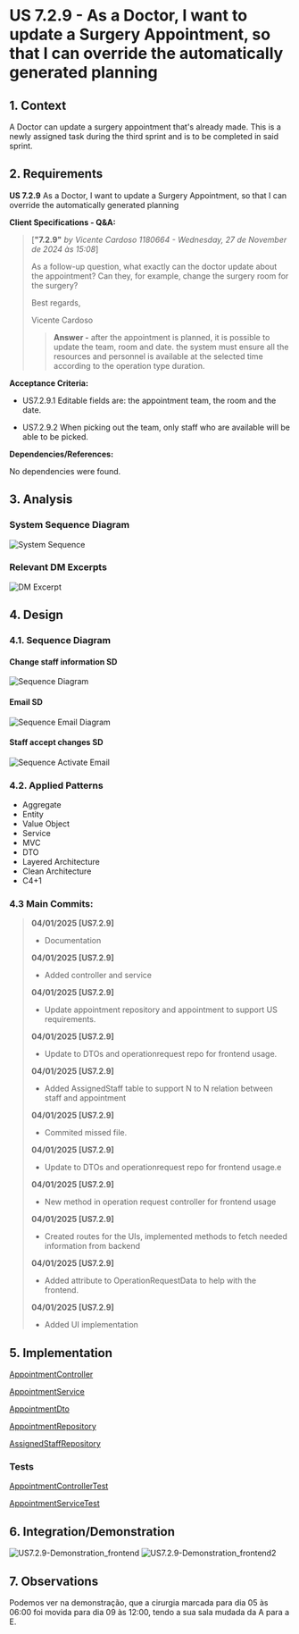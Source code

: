 # US 7.2.9 - As a Doctor, I want to update a Surgery Appointment, so that I can override the automatically generated planning

## 1. Context

A Doctor can update a surgery appointment that's already made. This is a newly assigned task during the third sprint and is to be completed in said sprint.

## 2. Requirements

**US 7.2.9** As a Doctor, I want to update a Surgery Appointment, so that I can override the automatically generated planning

**Client Specifications - Q&A:**
> [**"7.2.9"** *by  Vicente Cardoso 1180664 - Wednesday, 27 de November de 2024 às 15:08*]
>
>As a follow-up question, what exactly can the doctor update about the appointment? Can they, for
> example, change the surgery room for the surgery?
>
>Best regards,
>
>Vicente Cardoso
>
>>**Answer -** after the appointment is planned, it is possible to update the team, room and date. the system must ensure all the resources and personnel is available at the selected time according to the operation type duration.

**Acceptance Criteria:**

- US7.2.9.1 Editable fields are: the appointment team, the room and the date.

- US7.2.9.2 When picking out the team, only staff who are available will be able to be picked.

**Dependencies/References:**

No dependencies were found.

## 3. Analysis

### System Sequence Diagram

![System Sequence](./SVG/system_sequence_diagram.svg)

### Relevant DM Excerpts

![DM Excerpt](./SVG/dm_excerpt.svg)

## 4. Design

### 4.1. Sequence Diagram

#### Change staff information SD
![Sequence Diagram](./SVG/sequence_diagram.svg)

#### Email SD 
![Sequence Email Diagram](./SVG/sequence_diagram_email.svg)

#### Staff accept changes SD
![Sequence Activate Email](./SVG/sequence_diagram_activate_email.svg)

### 4.2. Applied Patterns

- Aggregate
- Entity
- Value Object
- Service
- MVC
- DTO
- Layered Architecture
- Clean Architecture
- C4+1

### 4.3 Main Commits:

> **04/01/2025 [US7.2.9]**
> - Documentation
>
> **04/01/2025 [US7.2.9]**
> - Added controller and service
>
> **04/01/2025 [US7.2.9]**
> -  Update appointment repository and appointment to support US requirements.
>
> **04/01/2025 [US7.2.9]**
> - Update to DTOs and operationrequest repo for frontend usage.
>
> **04/01/2025 [US7.2.9]**
> - Added AssignedStaff table to support N to N relation between staff and appointment
>
> **04/01/2025 [US7.2.9]**
> - Commited missed file.
> 
> **04/01/2025 [US7.2.9]**
> - Update to DTOs and operationrequest repo for frontend usage.e
> 
> **04/01/2025 [US7.2.9]**
> - New method in operation request controller for frontend usage
> 
> **04/01/2025 [US7.2.9]**
> - Created routes for the UIs, implemented methods to fetch needed information from backend
>
> **04/01/2025 [US7.2.9]**
> - Added attribute to OperationRequestData to help with the frontend.
> 
> **04/01/2025 [US7.2.9]**
> - Added UI implementation
> 

## 5. Implementation

[AppointmentController](../../../backoffice/src/Controllers/AppointmentController.cs)

[AppointmentService](../../../backoffice/src/Domain/Appointment/AppointmentService.cs)

[AppointmentDto](../../../backoffice/src/Domain/Appointment/AppointmentDto.cs)

[AppointmentRepository](../../../backoffice/src/Infraestructure/Appointment/AppointmentRepository.cs)

[AssignedStaffRepository](../../../backoffice/src/Infraestructure/AssignedStaff/AssignedStaffRepository.cs)

### Tests

[AppointmentControllerTest](../../../backoffice/test/ControllerTest/AppointmentControllerTest.cs)

[AppointmentServiceTest](../../../backoffice/test/ServiceTest/AppointmentServiceTest.cs)

## 6. Integration/Demonstration

![US7.2.9-Demonstration_frontend](us7.2.9_frontend.png)
![US7.2.9-Demonstration_frontend2](us7.2.9_frontend2.png)

## 7. Observations

Podemos ver na demonstração, que a cirurgia marcada para dia 05 às 06:00 foi movida para dia 09 às 12:00, tendo a sua sala mudada da A para a E.

